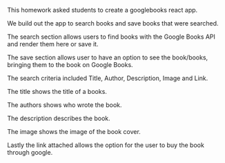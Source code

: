 This homework asked students to create a googlebooks react app. 

We build out the app to search books and save books that were searched.

The search section allows users to find books with the Google Books API and render them here or save it. 

The save section allows user to have an option to see the book/books, bringing them to the book on Google Books.

The search criteria included Title, Author, Description, Image and Link. 

The title shows the title of a books. 

The authors shows who wrote the book.

The description describes the book.

The image shows the image of the book cover. 

Lastly the link attached allows the option for the user to buy the book through google.

